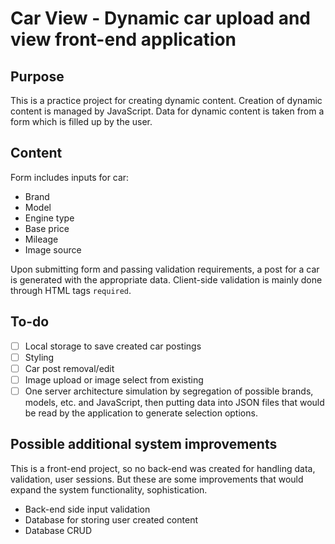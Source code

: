 # Car View - Dynamic car upload and view front-end application

## Purpose 

This is a practice project for creating dynamic content. Creation of dynamic content is managed by JavaScript. Data for dynamic content is taken from a form which is filled up by the user.

## Content

Form includes inputs for car:
- Brand
- Model
- Engine type
- Base price
- Mileage
- Image source

Upon submitting form and passing validation requirements, a post for a car is generated with the appropriate data.
Client-side validation is mainly done through HTML tags `required`. 

## To-do

- [ ] Local storage to save created car postings
- [ ] Styling
- [ ] Car post removal/edit
- [ ] Image upload or image select from existing
- [ ] One server architecture simulation by segregation of possible brands, models, etc. and JavaScript, then putting data into JSON files that would be read by the application to generate selection options. 

## Possible additional system improvements

This is a front-end project, so no back-end was created for handling data, validation, user sessions. But these are some improvements that would expand the system functionality, sophistication.

- Back-end side input validation 
- Database for storing user created content
- Database CRUD